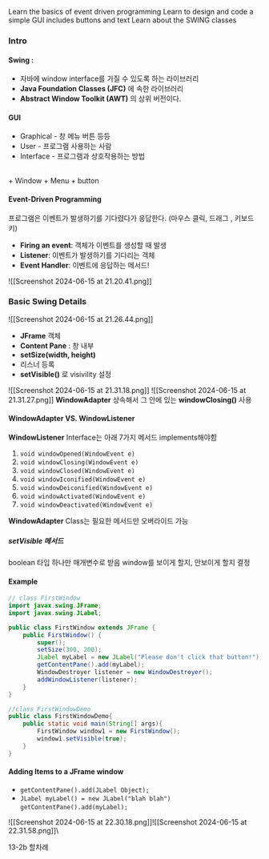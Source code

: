 Learn the basics of event driven programming
Learn to design and code a simple GUI includes buttons and text
Learn about the SWING classes 

### Intro
#### Swing :
+ 자바에 window interface를 가질 수 있도록 하는 라이브러리
+ **Java Foundation Classes (JFC)** 에 속한 라이브러리
+ **Abstract Window Toolkit (AWT)** 의 상위 버전이다.

#### GUI
+ Graphical - 창 메뉴 버튼 등등
+ User - 프로그램 사용하는 사람
+ Interface - 프로그램과 상호작용하는 방법
<br>
+ Window 
+ Menu
+ button

#### Event-Driven Programming
프로그램은 이벤트가 발생하기를 기다렸다가 응답한다. (마우스 클릭, 드래그 , 키보드 키)
+ **Firing an event**: 객체가 이벤트를 생성할 때 발생
+ **Listener**: 이벤트가 발생하기를 기다리는 객체
+ **Event Handler**: 이벤트에 응답하는 메서드!

![[Screenshot 2024-06-15 at 21.20.41.png]]

### Basic Swing Details
![[Screenshot 2024-06-15 at 21.26.44.png]]
+ **JFrame** 객체
+ **Content Pane** : 창 내부
+ **setSize(width, height)**
+ 리스너 등록
+ **setVisible()** 로 visivility 설정

![[Screenshot 2024-06-15 at 21.31.18.png]]
![[Screenshot 2024-06-15 at 21.31.27.png]]
**WindowAdapter** 상속해서 그 안에 있는 **windowClosing()** 사용

#### WindowAdapter VS. WindowListener

**WindowListener** Interface는 아래 7가지 메서드 implements해야함
1. `void windowOpened(WindowEvent e)`
2. `void windowClosing(WindowEvent e)`
3. `void windowClosed(WindowEvent e)`
4. `void windowIconified(WindowEvent e)`
5. `void windowDeiconified(WindowEvent e)`
6. `void windowActivated(WindowEvent e)`
7. `void windowDeactivated(WindowEvent e)`

**WindowAdapter** Class는 필요한 메서드만 오버라이드 가능

##### **setVisible** 메서드
boolean 타입 하나만 매개변수로 받음
window를 보이게 할지, 안보이게 할지 결정 


#### Example

```java
// class FirstWindow
import javax.swing.JFrame; 
import javax.swing.JLabel;

public class FirstWindow extends JFrame {
	public FirstWindow() {
		super();
		setSize(300, 200);
		JLabel myLabel = new JLabel("Please don't click that button!");
		getContentPane().add(myLabel);
		WindowDestroyer listener = new WindowDestroyer();
		addWindowListener(listener);
	}
}
```

```java
//class FirstWindowDemo
public class FirstWindowDemo{
	public static void main(String[] args){
		FirstWindow window1 = new FirstWindow();
		window1.setVisible(true);
	}
}
```

#### Adding Items to a **JFrame** window
+ `getContentPane().add(JLabel Object);`
+ `JLabel myLabel() = new JLabel("blah blah")`<br>`getContentPane().add(myLabel);`

![[Screenshot 2024-06-15 at 22.30.18.png]]![[Screenshot 2024-06-15 at 22.31.58.png]]\

13-2b 할차례
